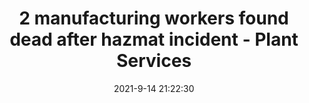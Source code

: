 ---
"title": "2 manufacturing workers found dead after hazmat incident - Plant Services"
"date": "2021-9-14 21:22:30"
"feed_name": "GOOGLENEWSINDUSTRIAL"
"feed_website": "https://news.google.com/search?q=industrial%2Bincident&hl=en-US&gl=US&ceid=US:en"
"feed_rss": "https://news.google.com/rss/search?q=industrial%2Bincident&hl=en-US&gl=US&ceid=US:en"
"link": "https://www.plantservices.com/industrynews/2021/2-manufacturing-workers-found-dead-after-hazmat-incident/"
"file": "_posts/2021-1-1-e1b87ceb323dd6bdc9139d194778bcf5d5f8c609.md"
"accident": "1"
"drilling": "1"
"dead": "2"
"injured": "0"
"where": "unknown site"
---